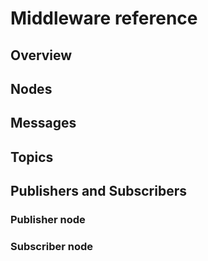 # Middleware reference


## Overview


## Nodes


## Messages


## Topics


## Publishers and Subscribers


### Publisher node


### Subscriber node



